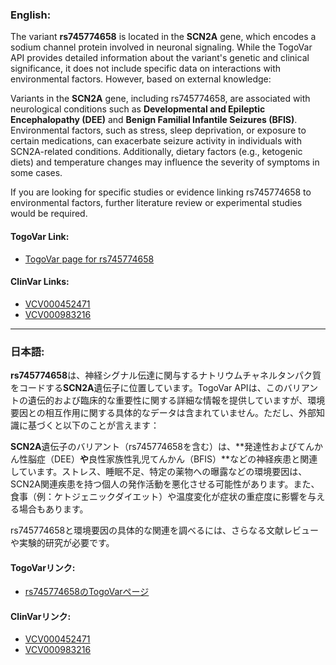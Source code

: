 ### English:
The variant **rs745774658** is located in the **SCN2A** gene, which encodes a sodium channel protein involved in neuronal signaling. While the TogoVar API provides detailed information about the variant's genetic and clinical significance, it does not include specific data on interactions with environmental factors. However, based on external knowledge:

Variants in the **SCN2A** gene, including rs745774658, are associated with neurological conditions such as **Developmental and Epileptic Encephalopathy (DEE)** and **Benign Familial Infantile Seizures (BFIS)**. Environmental factors, such as stress, sleep deprivation, or exposure to certain medications, can exacerbate seizure activity in individuals with SCN2A-related conditions. Additionally, dietary factors (e.g., ketogenic diets) and temperature changes may influence the severity of symptoms in some cases.

If you are looking for specific studies or evidence linking rs745774658 to environmental factors, further literature review or experimental studies would be required.

#### TogoVar Link:
- [TogoVar page for rs745774658](https://togovar.org)

#### ClinVar Links:
- [VCV000452471](https://www.ncbi.nlm.nih.gov/clinvar/variation/452471)
- [VCV000983216](https://www.ncbi.nlm.nih.gov/clinvar/variation/983216)

---

### 日本語:
**rs745774658**は、神経シグナル伝達に関与するナトリウムチャネルタンパク質をコードする**SCN2A**遺伝子に位置しています。TogoVar APIは、このバリアントの遺伝的および臨床的な重要性に関する詳細な情報を提供していますが、環境要因との相互作用に関する具体的なデータは含まれていません。ただし、外部知識に基づくと以下のことが言えます：

**SCN2A**遺伝子のバリアント（rs745774658を含む）は、**発達性およびてんかん性脳症（DEE）**や**良性家族性乳児てんかん（BFIS）**などの神経疾患と関連しています。ストレス、睡眠不足、特定の薬物への曝露などの環境要因は、SCN2A関連疾患を持つ個人の発作活動を悪化させる可能性があります。また、食事（例：ケトジェニックダイエット）や温度変化が症状の重症度に影響を与える場合もあります。

rs745774658と環境要因の具体的な関連を調べるには、さらなる文献レビューや実験的研究が必要です。

#### TogoVarリンク:
- [rs745774658のTogoVarページ](https://togovar.org)

#### ClinVarリンク:
- [VCV000452471](https://www.ncbi.nlm.nih.gov/clinvar/variation/452471)
- [VCV000983216](https://www.ncbi.nlm.nih.gov/clinvar/variation/983216)